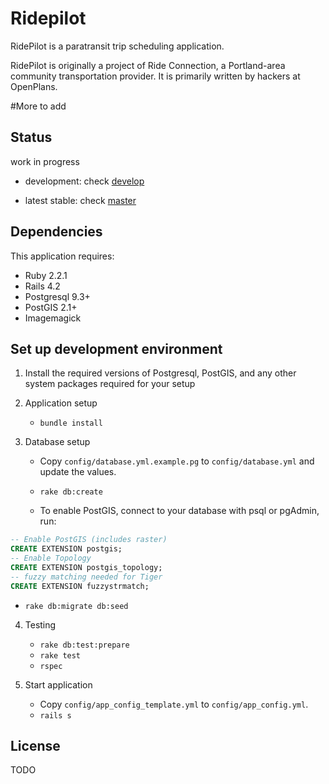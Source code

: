 Ridepilot
================

RidePilot is a paratransit trip scheduling application. 

RidePilot is originally a project of Ride Connection, a Portland-area community
transportation provider.  It is primarily written by hackers at
OpenPlans.

#More to add

Status
-------------
work in progress

- development: check [develop](https://github.com/camsys/ridepilot/tree/develop)

- latest stable: check [master](https://github.com/camsys/ridepilot/)

Dependencies
-------------

This application requires:

- Ruby 2.2.1
- Rails 4.2
- Postgresql 9.3+
- PostGIS 2.1+
- Imagemagick

Set up development environment
-------------

1. Install the required versions of Postgresql, PostGIS, and any other system packages required for your setup

2. Application setup
    - `bundle install`

3. Database setup

    - Copy `config/database.yml.example.pg` to `config/database.yml` and update the values.

    - `rake db:create`

    - To enable PostGIS, connect to your database with psql or pgAdmin, run:
  ```sql
  -- Enable PostGIS (includes raster)
  CREATE EXTENSION postgis;
  -- Enable Topology
  CREATE EXTENSION postgis_topology;
  -- fuzzy matching needed for Tiger
  CREATE EXTENSION fuzzystrmatch;
  ```
   - `rake db:migrate db:seed`

4. Testing
    - `rake db:test:prepare`
    - `rake test`
    - `rspec`

5. Start application
    - Copy `config/app_config_template.yml` to `config/app_config.yml`.
    - `rails s`

License
-------
  TODO